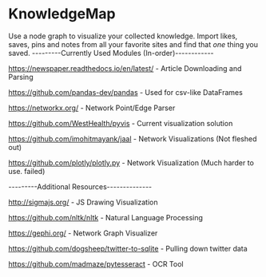 # KnowledgeMap
Use a node graph to visualize your collected knowledge. Import likes, saves, pins and notes from all your favorite sites and find that *one* thing you saved.
---------Currently Used Modules (In-order)------------

https://newspaper.readthedocs.io/en/latest/ - Article Downloading and Parsing

https://github.com/pandas-dev/pandas - Used for csv-like DataFrames 

https://networkx.org/ - Network Point/Edge Parser

https://github.com/WestHealth/pyvis - Current visualization solution

https://github.com/imohitmayank/jaal - Network Visualizations (Not fleshed out)

https://github.com/plotly/plotly.py - Network Visualization (Much harder to use. failed)


---------Additional Resources--------------

http://sigmajs.org/ - JS Drawing Visualization

https://github.com/nltk/nltk - Natural Language Processing

https://gephi.org/ - Network Graph Visualizer

https://github.com/dogsheep/twitter-to-sqlite - Pulling down twitter data

https://github.com/madmaze/pytesseract - OCR Tool
